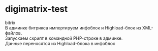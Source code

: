 # digimatrix-test<br>  
bitrix  
В админке битрикса импортируем инфоблок и Highload-блок из XML-файлов.  
Запускаем скрипт в командной PHP-строке в админке.  
Данные переносятся из Highload-блока в инфоблок  
